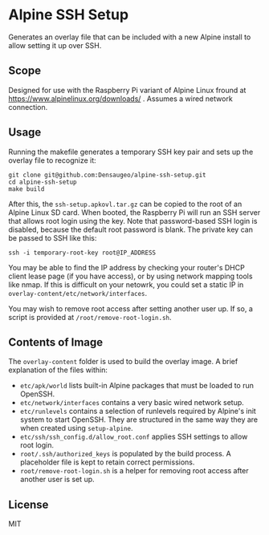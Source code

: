 # Alpine SSH Setup

Generates an overlay file that can be included with a new Alpine install to allow setting it up over SSH.

## Scope

Designed for use with the Raspberry Pi variant of Alpine Linux fround at https://www.alpinelinux.org/downloads/ . Assumes a wired network connection.

## Usage

Running the makefile generates a temporary SSH key pair and sets up the overlay file to recognize it:

```
git clone git@github.com:Densaugeo/alpine-ssh-setup.git
cd alpine-ssh-setup
make build
```

After this, the `ssh-setup.apkovl.tar.gz` can be copied to the root of an Alpine Linux SD card. When booted, the Raspberry Pi will run an SSH server that allows root login using the key. Note that password-based SSH login is disabled, because the default root password is blank. The private key can be passed to SSH like this:

```
ssh -i temporary-root-key root@IP_ADDRESS
```

You may be able to find the IP address by checking your router's DHCP client lease page (if you have access), or by using network mapping tools like nmap. If this is difficult on your netowrk, you could set a static IP in `overlay-content/etc/network/interfaces`.

You may wish to remove root access after setting another user up. If so, a script is provided at `/root/remove-root-login.sh`.

## Contents of Image

The `overlay-content` folder is used to build the overlay image. A brief explanation of the files within:

- `etc/apk/world` lists built-in Alpine packages that must be loaded to run OpenSSH.
- `etc/network/interfaces` contains a very basic wired network setup.
- `etc/runlevels` contains a selection of runlevels required by Alpine's init system to start OpenSSH. They are structured in the same way they are when created using `setup-alpine`. 
- `etc/ssh/ssh_config.d/allow_root.conf` applies SSH settings to allow root login.
- `root/.ssh/authorized_keys` is populated by the build process. A placeholder file is kept to retain correct permissions.
- `root/remove-root-login.sh` is a helper for removing root access after another user is set up.

## License

MIT
